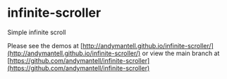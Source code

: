 # infinite-scroller
Simple infinite scroll

Please see the demos at [http://andymantell.github.io/infinite-scroller/](http://andymantell.github.io/infinite-scroller/) or view the main branch at [https://github.com/andymantell/infinite-scroller](https://github.com/andymantell/infinite-scroller)
